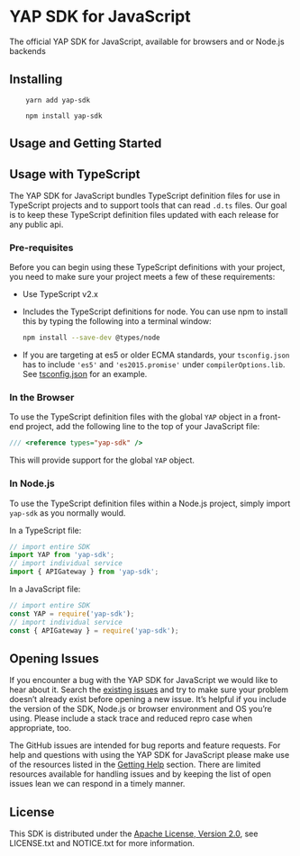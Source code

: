 # YAP SDK for JavaScript

The official YAP SDK for JavaScript, available for browsers and or Node.js backends

## Installing
```
    yarn add yap-sdk
```

```
    npm install yap-sdk
```

## Usage and Getting Started

## Usage with TypeScript
The YAP SDK for JavaScript bundles TypeScript definition files for use in TypeScript projects and to support tools that can read `.d.ts` files.
Our goal is to keep these TypeScript definition files updated with each release for any public api.

### Pre-requisites
Before you can begin using these TypeScript definitions with your project, you need to make sure your project meets a few of these requirements:

 * Use TypeScript v2.x
 * Includes the TypeScript definitions for node. You can use npm to install this by typing the following into a terminal window:

    ```sh
    npm install --save-dev @types/node
    ```

 * If you are targeting at es5 or older ECMA standards, your `tsconfig.json` has to include `'es5'` and `'es2015.promise'` under `compilerOptions.lib`.
 See [tsconfig.json](https://github.com/youngapp/yap-sdk-js/blob/master/ts/tsconfig.json) for an example.

### In the Browser
To use the TypeScript definition files with the global `YAP` object in a front-end project, add the following line to the top of your JavaScript file:

```javascript
/// <reference types="yap-sdk" />
```

This will provide support for the global `YAP` object.

### In Node.js
To use the TypeScript definition files within a Node.js project, simply import `yap-sdk` as you normally would.

In a TypeScript file:

```javascript
// import entire SDK
import YAP from 'yap-sdk';
// import individual service
import { APIGateway } from 'yap-sdk';
```

In a JavaScript file:

```javascript
// import entire SDK
const YAP = require('yap-sdk');
// import individual service
const { APIGateway } = require('yap-sdk');
```

## Opening Issues
If you encounter a bug with the YAP SDK for JavaScript we would like to hear
about it. Search the [existing issues](https://github.com/youngapp/yap-sdk-js/issues)
and try to make sure your problem doesn’t already exist before opening a new
issue. It’s helpful if you include the version of the SDK, Node.js or browser
environment and OS you’re using. Please include a stack trace and reduced repro
case when appropriate, too.

The GitHub issues are intended for bug reports and feature requests. For help
and questions with using the YAP SDK for JavaScript please make use of the
resources listed in the [Getting Help](https://github.com/youngapp/yap-sdk-js#getting-help)
section. There are limited resources available for handling issues and by
keeping the list of open issues lean we can respond in a timely manner.

## License

This SDK is distributed under the
[Apache License, Version 2.0](http://www.apache.org/licenses/LICENSE-2.0),
see LICENSE.txt and NOTICE.txt for more information.
